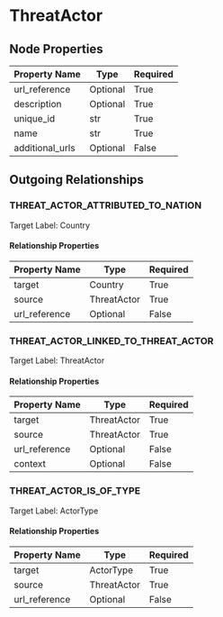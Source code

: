 
# ThreatActor

## Node Properties

| Property Name | Type | Required |
| ------------- | ---- | -------- |
| url_reference | Optional | True |
| description | Optional | True |
| unique_id | str | True |
| name | str | True |
| additional_urls | Optional | False |



## Outgoing Relationships

### THREAT_ACTOR_ATTRIBUTED_TO_NATION

Target Label: Country

#### Relationship Properties

| Property Name | Type | Required |
| ------------- | ---- | -------- |
| target | Country | True |
| source | ThreatActor | True |
| url_reference | Optional | False |


### THREAT_ACTOR_LINKED_TO_THREAT_ACTOR

Target Label: ThreatActor

#### Relationship Properties

| Property Name | Type | Required |
| ------------- | ---- | -------- |
| target | ThreatActor | True |
| source | ThreatActor | True |
| url_reference | Optional | False |
| context | Optional | False |


### THREAT_ACTOR_IS_OF_TYPE

Target Label: ActorType

#### Relationship Properties

| Property Name | Type | Required |
| ------------- | ---- | -------- |
| target | ActorType | True |
| source | ThreatActor | True |
| url_reference | Optional | False |




